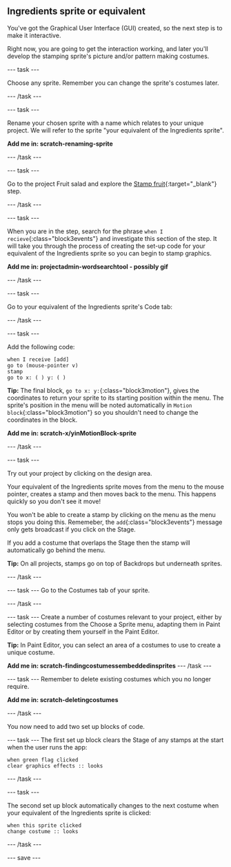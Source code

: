 ## Ingredients sprite or equivalent
You've got the Graphical User Interface (GUI) created, so the next step is to make it interactive.

Right now, you are going to get the interaction working, and later you'll develop the stamping sprite's picture and/or pattern making costumes.

--- task ---

Choose any sprite. Remember you can change the sprite's costumes later.

--- /task ---

--- task ---

Rename your chosen sprite with a name which relates to your unique project. We will refer to the sprite "your equivalent of the Ingredients sprite".

**Add me in: scratch-renaming-sprite**

--- /task ---

--- task ---

Go to the project Fruit salad and explore the [Stamp fruit](https://learning-admin.raspberrypi.org/en/projects/fruit-salad/1){:target="_blank"} step.

--- /task ---

--- task ---

When you are in the step, search for the phrase `when I recieve`{:class="block3events"} and investigate this section of the step. It will take you through the process of creating the set-up code for your equivalent of the Ingredients sprite so you can begin to stamp graphics.

**Add me in: projectadmin-wordsearchtool - possibly gif**

--- /task ---

--- task ---

Go to your equivalent of the Ingredients sprite's Code tab:

--- /task ---

--- task ---

Add the following code:
```blocks3
when I receive [add]
go to (mouse-pointer v)
stamp
go to x: ( ) y: ( )
```

**Tip:** The final block, `go to x: y:`{:class="block3motion"}, gives the coordinates to return your sprite to its starting position within the menu. The sprite's  position in the menu will be noted automatically in `Motion block`{:class="block3motion"} so you shouldn't need to change the coordinates in the block.

**Add me in: scratch-x/yinMotionBlock-sprite**

--- /task ---

--- task ---

Try out your project by clicking on the design area.

Your equivalent of the Ingredients sprite moves from the menu to the mouse pointer, creates a stamp and then moves back to the menu. This happens quickly so you don't see it move!

You won't be able to create a stamp by clicking on the menu as the menu stops you doing this. Rememeber, the `add`{:class="block3events"} message only gets broadcast if you click on the Stage.

If you add a costume that overlaps the Stage then the stamp will automatically go behind the menu. 

**Tip:** On all projects, stamps go on top of Backdrops but underneath sprites. 

--- /task ---

--- task ---
Go to the Costumes tab of your sprite.

--- /task ---

--- task ---
Create a number of costumes relevant to your project, either by selecting costumes from the Choose a Sprite menu, adapting them in Paint Editor or by creating them yourself in the Paint Editor. 

**Tip:** In Paint Editor, you can select an area of a costumes to use to create a unique costume.

**Add me in: scratch-findingcostumessembeddedinsprites**
--- /task ---

--- task ---
Remember to delete existing costumes which you no longer require.

**Add me in: scratch-deletingcostumes**

--- /task ---

You now need to add two set up blocks of code. 

--- task ---
The first set up block clears the Stage of any stamps at the start when the user runs the app:
```blocks3
when green flag clicked
clear graphics effects :: looks
```
--- /task ---

--- task ---

The second set up block automatically changes to the next costume when your equivalent of the Ingredients sprite is clicked:

```blocks3
when this sprite clicked
change costume :: looks
```
--- /task ---

--- save ---

